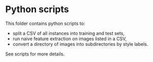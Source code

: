 # Python scripts

This folder contains python scripts to:

* split a CSV of all instances into training and test sets,
* run naive feature extraction on images listed in a CSV,
* convert a directory of images into subdirectories by style labels.

See scripts for more details.